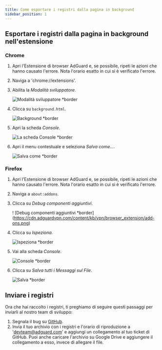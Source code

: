 ```yaml
---
title: Come esportare i registri dalla pagina in background
sidebar_position: 1
---
```


## Esportare i registri dalla pagina in background nell'estensione

### Chrome

1. Apri l'Estensione di browser AdGuard e, se possibile, ripeti le azioni che hanno causato l'errore. Nota l'orario esatto in cui si è verificato l'errore.

2. Naviga a 'chrome://extensions'.

3. Abilita la _Modalità sviluppatore_.

   ![Modalità sviluppatore \*border](https://cdn.adguardvpn.com/content/kb/ad_blocker/browser_extension/developer_mode1.png)

4. Clicca su `background.html`.

   ![Background \*border](https://cdn.adguardvpn.com/content/kb/ad_blocker/browser_extension/background1.png)

5. Apri la scheda _Console_.

   ![La scheda Console \*border](https://cdn.adguardvpn.com/content/kb/vpn/browser_extension/console.png)

6. Apri il menu contestuale e seleziona _Salva come…_.

   ![Salva come \*border](https://cdn.adguardvpn.com/content/kb/vpn/browser_extension/save.png)

### Firefox

1. Apri l'Estensione di browser AdGuard e, se possibile, ripeti le azioni che hanno causato l'errore. Nota l'orario esatto in cui si è verificato l'errore.

2. Naviga a `about:addons`.

3. Clicca su _Debug componenti aggiuntivi_.

   ! [Debug componenti aggiuntivi \*border] (https://cdn.adguardvpn.com/content/kb/vpn/browser_extension/add-ons.png)

4. Clicca su _Ispeziona_.

   ![Ispeziona \*border](https://cdn.adguardvpn.com/content/kb/vpn/browser_extension/inspect.png)

5. Vai alla scheda _Console_.

   ![Console \*border](https://cdn.adguardvpn.com/content/kb/vpn/browser_extension/ff_console.png)

6. Clicca su _Salva tutti i Messaggi sul File_.

   ![Salva \*border](https://cdn.adguardvpn.com/content/kb/vpn/browser_extension/save-to-file.png)

## Inviare i registri

Ora che hai raccolto i registri, ti preghiamo di seguire questi passaggi per inviarli al nostro team di sviluppo:

1. Segnala il bug su [GitHub](https://github.com/AdguardTeam/AdguardBrowserExtension/issues/new/choose).
2. Invia il tuo archivio con i registri e l'orario di riproduzione a 'devteam@adguard.com' e aggiungi un collegamento al tuo ticket di GitHub. Puoi anche caricare l'archivio su Google Drive e aggiungere il collegamento a esso, invece di allegare il file.
